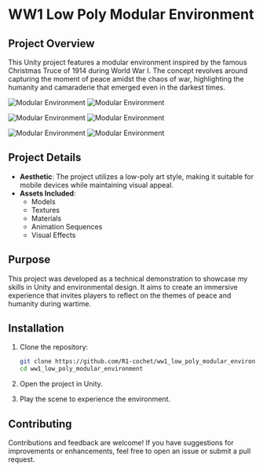 # WW1 Low Poly Modular Environment

## Project Overview

This Unity project features a modular environment inspired by the famous Christmas Truce of 1914 during World War I. The concept revolves around capturing the moment of peace amidst the chaos of war, highlighting the humanity and camaraderie that emerged even in the darkest times.

![Modular Environment](https://imgur.com/gPZTsEf)
![Modular Environment](https://imgur.com/clyUilE)

![Modular Environment](https://imgur.com/Ywx1dFb)
![Modular Environment](https://imgur.com/VzObN0t)

![Modular Environment](https://imgur.com/KbRTWN5)
![Modular Environment](https://imgur.com/gORtCtl)


## Project Details

- **Aesthetic**: The project utilizes a low-poly art style, making it suitable for mobile devices while maintaining visual appeal.
- **Assets Included**: 
  - Models
  - Textures
  - Materials
  - Animation Sequences
  - Visual Effects

## Purpose

This project was developed as a technical demonstration to showcase my skills in Unity and environmental design. It aims to create an immersive experience that invites players to reflect on the themes of peace and humanity during wartime.

## Installation

1. Clone the repository:
   ```bash
   git clone https://github.com/R1-cochet/ww1_low_poly_modular_environment.git
   cd ww1_low_poly_modular_environment

2. Open the project in Unity.

3. Play the scene to experience the environment.

## Contributing

Contributions and feedback are welcome! If you have suggestions for improvements or enhancements, feel free to open an issue or submit a pull request.
